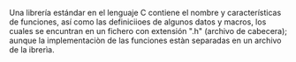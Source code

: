 Una librería estándar en el lenguaje C contiene el nombre y características de funciones, así como las definiciioes de algunos datos y macros, los cuales se encuntran en un fichero con extensión ".h" (archivo de cabecera); aunque la implementaciòn de las funciones estàn separadas en un archivo de la ibrerìa. 
